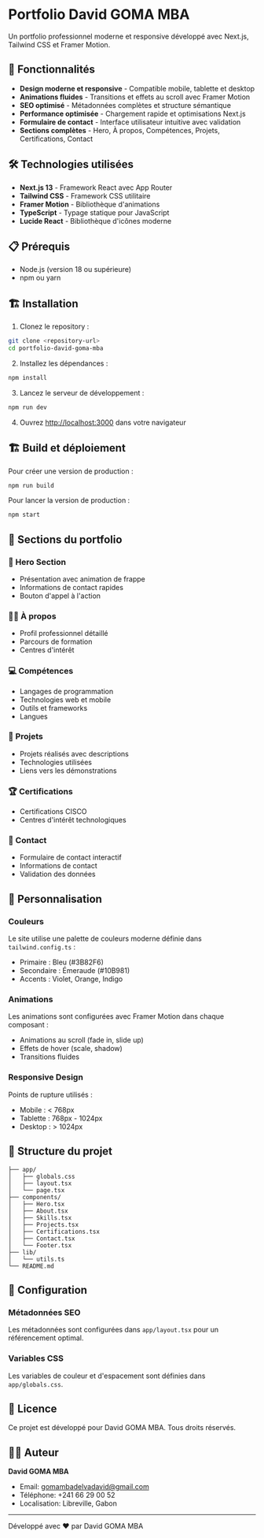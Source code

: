 # Portfolio David GOMA MBA

Un portfolio professionnel moderne et responsive développé avec Next.js, Tailwind CSS et Framer Motion.

## 🚀 Fonctionnalités

- **Design moderne et responsive** - Compatible mobile, tablette et desktop
- **Animations fluides** - Transitions et effets au scroll avec Framer Motion
- **SEO optimisé** - Métadonnées complètes et structure sémantique
- **Performance optimisée** - Chargement rapide et optimisations Next.js
- **Formulaire de contact** - Interface utilisateur intuitive avec validation
- **Sections complètes** - Hero, À propos, Compétences, Projets, Certifications, Contact

## 🛠️ Technologies utilisées

- **Next.js 13** - Framework React avec App Router
- **Tailwind CSS** - Framework CSS utilitaire
- **Framer Motion** - Bibliothèque d'animations
- **TypeScript** - Typage statique pour JavaScript
- **Lucide React** - Bibliothèque d'icônes moderne

## 📋 Prérequis

- Node.js (version 18 ou supérieure)
- npm ou yarn

## 🏗️ Installation

1. Clonez le repository :
```bash
git clone <repository-url>
cd portfolio-david-goma-mba
```

2. Installez les dépendances :
```bash
npm install
```

3. Lancez le serveur de développement :
```bash
npm run dev
```

4. Ouvrez [http://localhost:3000](http://localhost:3000) dans votre navigateur

## 🏗️ Build et déploiement

Pour créer une version de production :

```bash
npm run build
```

Pour lancer la version de production :

```bash
npm start
```

## 📱 Sections du portfolio

### 🎯 Hero Section
- Présentation avec animation de frappe
- Informations de contact rapides
- Bouton d'appel à l'action

### 👨‍💻 À propos
- Profil professionnel détaillé
- Parcours de formation
- Centres d'intérêt

### 💻 Compétences
- Langages de programmation
- Technologies web et mobile
- Outils et frameworks
- Langues

### 🚀 Projets
- Projets réalisés avec descriptions
- Technologies utilisées
- Liens vers les démonstrations

### 🏆 Certifications
- Certifications CISCO
- Centres d'intérêt technologiques

### 📧 Contact
- Formulaire de contact interactif
- Informations de contact
- Validation des données

## 🎨 Personnalisation

### Couleurs
Le site utilise une palette de couleurs moderne définie dans `tailwind.config.ts` :
- Primaire : Bleu (#3B82F6)
- Secondaire : Émeraude (#10B981)
- Accents : Violet, Orange, Indigo

### Animations
Les animations sont configurées avec Framer Motion dans chaque composant :
- Animations au scroll (fade in, slide up)
- Effets de hover (scale, shadow)
- Transitions fluides

### Responsive Design
Points de rupture utilisés :
- Mobile : < 768px
- Tablette : 768px - 1024px
- Desktop : > 1024px

## 📁 Structure du projet

```
├── app/
│   ├── globals.css
│   ├── layout.tsx
│   └── page.tsx
├── components/
│   ├── Hero.tsx
│   ├── About.tsx
│   ├── Skills.tsx
│   ├── Projects.tsx
│   ├── Certifications.tsx
│   ├── Contact.tsx
│   └── Footer.tsx
├── lib/
│   └── utils.ts
└── README.md
```

## 🔧 Configuration

### Métadonnées SEO
Les métadonnées sont configurées dans `app/layout.tsx` pour un référencement optimal.

### Variables CSS
Les variables de couleur et d'espacement sont définies dans `app/globals.css`.

## 📄 Licence

Ce projet est développé pour David GOMA MBA. Tous droits réservés.

## 👨‍💻 Auteur

**David GOMA MBA**
- Email: gomambadelvadavid@gmail.com
- Téléphone: +241 66 29 00 52
- Localisation: Libreville, Gabon

---

Développé avec ❤️ par David GOMA MBA